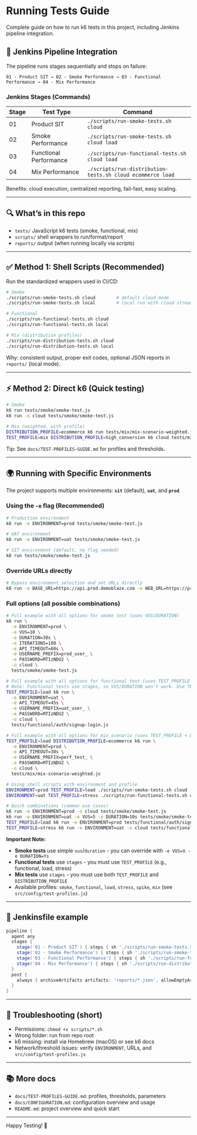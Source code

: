 # Running Tests Guide

Complete guide on how to run k6 tests in this project, including Jenkins pipeline integration.

## 🚀 Jenkins Pipeline Integration

The pipeline runs stages sequentially and stops on failure:

```
01 - Product SIT → 02 - Smoke Performance → 03 - Functional Performance → 04 - Mix Performance
```

### Jenkins Stages (Commands)

| Stage | Test Type              | Command                                                    |
| ----- | ---------------------- | ---------------------------------------------------------- |
| 01    | Product SIT            | `./scripts/run-smoke-tests.sh cloud`                       |
| 02    | Smoke Performance      | `./scripts/run-smoke-tests.sh cloud load`                  |
| 03    | Functional Performance | `./scripts/run-functional-tests.sh cloud load`             |
| 04    | Mix Performance        | `./scripts/run-distribution-tests.sh cloud ecommerce load` |

Benefits: cloud execution, centralized reporting, fail-fast, easy scaling.

---

## 🔍 What’s in this repo

- `tests/` JavaScript k6 tests (smoke, functional, mix)
- `scripts/` shell wrappers to run/format/report
- `reports/` output (when running locally via scripts)

---

## ✅ Method 1: Shell Scripts (Recommended)

Run the standardized wrappers used in CI/CD:

```bash
# Smoke
./scripts/run-smoke-tests.sh cloud        # default cloud mode
./scripts/run-smoke-tests.sh local        # local run with cloud streaming

# Functional
./scripts/run-functional-tests.sh cloud
./scripts/run-functional-tests.sh local

# Mix (distribution profiles)
./scripts/run-distribution-tests.sh cloud
./scripts/run-distribution-tests.sh local
```

Why: consistent output, proper exit codes, optional JSON reports in `reports/` (local mode).

---

## ⚡ Method 2: Direct k6 (Quick testing)

```bash
# Smoke
k6 run tests/smoke/smoke-test.js
k6 run -o cloud tests/smoke/smoke-test.js

# Mix (weighted, with profile)
DISTRIBUTION_PROFILE=ecommerce k6 run tests/mix/mix-scenario-weighted.js
TEST_PROFILE=mix DISTRIBUTION_PROFILE=high_conversion k6 cloud tests/mix/mix-scenario-weighted.js
```

Tip: See `docs/TEST-PROFILES-GUIDE.md` for profiles and thresholds.

---

## 🌍 Running with Specific Environments

The project supports multiple environments: **`sit`** (default), **`uat`**, and **`prod`**.

### Using the `-e` flag (Recommended)

```bash
# Production environment
k6 run -e ENVIRONMENT=prod tests/smoke/smoke-test.js

# UAT environment
k6 run -e ENVIRONMENT=uat tests/smoke/smoke-test.js

# SIT environment (default, no flag needed)
k6 run tests/smoke/smoke-test.js
```

### Override URLs directly

```bash
# Bypass environment selection and set URLs directly
k6 run -e BASE_URL=https://api.prod.demoblaze.com -e WEB_URL=https://prod.demoblaze.com tests/smoke/smoke-test.js
```

### Full options (all possible combinations)

```bash
# Full example with all options for smoke test (uses VUS/DURATION)
k6 run \
  -e ENVIRONMENT=prod \
  -e VUS=10 \
  -e DURATION=30s \
  -e ITERATIONS=100 \
  -e API_TIMEOUT=60s \
  -e USERNAME_PREFIX=prod_user_ \
  -e PASSWORD=MTIzNDU2 \
  -o cloud \
  tests/smoke/smoke-test.js

# Full example with all options for functional test (uses TEST_PROFILE with stages)
# Note: Functional tests use stages, so VUS/DURATION won't work. Use TEST_PROFILE instead.
TEST_PROFILE=load k6 run \
  -e ENVIRONMENT=uat \
  -e API_TIMEOUT=45s \
  -e USERNAME_PREFIX=uat_user_ \
  -e PASSWORD=MTIzNDU2 \
  -o cloud \
  tests/functional/auth/signup-login.js

# Full example with all options for mix scenario (uses TEST_PROFILE + DISTRIBUTION_PROFILE)
TEST_PROFILE=load DISTRIBUTION_PROFILE=ecommerce k6 run \
  -e ENVIRONMENT=prod \
  -e API_TIMEOUT=30s \
  -e USERNAME_PREFIX=perf_test_ \
  -e PASSWORD=MTIzNDU2 \
  -o cloud \
  tests/mix/mix-scenario-weighted.js

# Using shell scripts with environment and profile
ENVIRONMENT=prod TEST_PROFILE=load ./scripts/run-smoke-tests.sh cloud
ENVIRONMENT=uat TEST_PROFILE=stress ./scripts/run-functional-tests.sh cloud

# Quick combinations (common use cases)
k6 run -e ENVIRONMENT=prod -o cloud tests/smoke/smoke-test.js
k6 run -e ENVIRONMENT=uat -e VUS=5 -e DURATION=10s tests/smoke/smoke-test.js
TEST_PROFILE=load k6 run -e ENVIRONMENT=prod tests/functional/auth/signup.js
TEST_PROFILE=stress k6 run -e ENVIRONMENT=uat -o cloud tests/functional/auth/signup-login.js
```

**Important Note:**

- **Smoke tests** use simple `vus`/`duration` - you can override with `-e VUS=X -e DURATION=Ys`
- **Functional tests** use `stages` - you must use `TEST_PROFILE` (e.g., functional, load, stress)
- **Mix tests** use `stages` - you must use both `TEST_PROFILE` and `DISTRIBUTION_PROFILE`
- Available profiles: `smoke`, `functional`, `load`, `stress`, `spike`, `mix` (see `src/config/test-profiles.js`)

---

## 🧰 Jenkinsfile example

```groovy
pipeline {
  agent any
  stages {
    stage('01 - Product SIT') { steps { sh './scripts/run-smoke-tests.sh cloud' } }
    stage('02 - Smoke Performance') { steps { sh './scripts/run-smoke-tests.sh cloud load' } }
    stage('03 - Functional Performance') { steps { sh './scripts/run-functional-tests.sh cloud load' } }
    stage('04 - Mix Performance') { steps { sh './scripts/run-distribution-tests.sh cloud ecommerce load' } }
  }
  post {
    always { archiveArtifacts artifacts: 'reports/*.json', allowEmptyArchive: true }
  }
}
```

---

## 🐛 Troubleshooting (short)

- Permissions: `chmod +x scripts/*.sh`
- Wrong folder: run from repo root
- k6 missing: install via Homebrew (macOS) or see k6 docs
- Network/threshold issues: verify `ENVIRONMENT`, URLs, and `src/config/test-profiles.js`

---

## 📚 More docs

- `docs/TEST-PROFILES-GUIDE.md`: profiles, thresholds, parameters
- `docs/CONFIGURATION.md`: configuration overview and usage
- `README.md`: project overview and quick start

---

Happy Testing! 🚀
